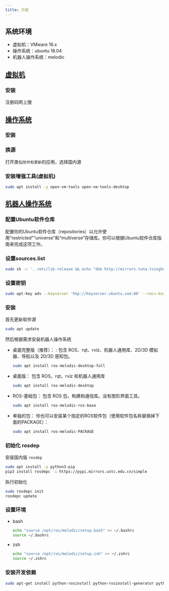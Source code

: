 ```yaml
---
title: 介绍
---
```


## 系统环境

- 虚拟机：VMware 16.x
- 操作系统：ubuntu 18.04
- 机器人操作系统：melodic

## [虚拟机](https://www.vmware.com/products/workstation-pro/workstation-pro-evaluation.html)

### 安装

注册码网上搜

## [操作系统](https://mirrors.ustc.edu.cn/ubuntu-releases/18.04)

### 安装

### 换源

打开类似`软件和更新`的应用，选择国内源

### 安装增强工具(虚拟机)

```bash
sudo apt install -y open-vm-tools open-vm-tools-desktop
```

## [机器人操作系统](http://wiki.ros.org/cn/melodic/Installation/Ubuntu)

### 配置Ubuntu软件仓库

配置你的Ubuntu软件仓库（repositories）以允许使用“restricted”“universe”和“multiverse”存储库。你可以根据Ubuntu软件仓库指南来完成这项工作。

### 设置sources.list

```bash
sudo sh -c '. /etc/lsb-release && echo "deb http://mirrors.tuna.tsinghua.edu.cn/ros/ubuntu/ `lsb_release -cs` main" > /etc/apt/sources.list.d/ros-latest.list'
```

### 设置密钥

```bash
sudo apt-key adv --keyserver 'hkp://keyserver.ubuntu.com:80' --recv-key C1CF6E31E6BADE8868B172B4F42ED6FBAB17C654
```

### 安装

首先更新软件源

```bash
sudo apt update
```

然后根据需求安装机器人操作系统

- 桌面完整版（推荐）： : 包含 ROS、rqt、rviz、机器人通用库、2D/3D 模拟器、导航以及 2D/3D 感知包。

    ```bash
    sudo apt install ros-melodic-desktop-full
    ```

- 桌面版： 包含 ROS，rqt，rviz 和机器人通用库

    ```bash
    sudo apt install ros-melodic-desktop
    ```

- ROS-基础包： 包含 ROS 包，构建和通信库。没有图形界面工具。

    ```bash
    sudo apt install ros-melodic-ros-base
    ```

- 单独的包： 你也可以安装某个指定的ROS软件包（使用软件包名称替换掉下面的PACKAGE）：

    ```bash
    sudo apt install ros-melodic-PACKAGE
    ```

### 初始化 rosdep

安装国内版 `rosdep`

```bash
sudo apt install -y python3-pip
pip3 install rosdepc -i https://pypi.mirrors.ustc.edu.cn/simple
```

执行初始化

```bash
sudo rosdepc init
rosdepc update
```

### 设置环境

- bash

    ```bash
    echo "source /opt/ros/melodic/setup.bash" >> ~/.bashrc
    source ~/.bashrc
    ```

- zsh

    ```zsh
    echo "source /opt/ros/melodic/setup.zsh" >> ~/.zshrc
    source ~/.zshrc
    ```

### 安装开发依赖

```bash
sudo apt-get install python-rosinstall python-rosinstall-generator python-wstool build-essential
```
